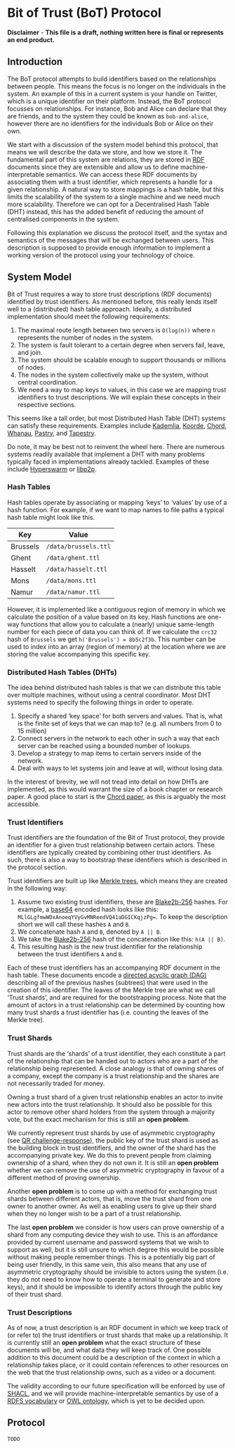 # Bit of Trust (BoT) Protocol

**Disclaimer** - **This file is a draft, nothing written here is final or represents an end
product.**

## Introduction

The BoT protocol attempts to build identifiers based on the relationships between people. This
means the focus is no longer on the individuals in the system. An example of this in a current
system is your handle on Twitter, which is a unique identifier on their platform. Instead, the BoT
protocol focusses on relationships. For instance, Bob and Alice can declare that they are friends,
and to the system they could be known as `bob-and-alice`, however there are no identifiers for the
individuals Bob or Alice on their own.

We start with a discussion of the system model behind this protocol, that means we will describe
the data we store, and how we store it. The fundamental part of this system are relations, they are
stored in [RDF](https://www.w3.org/TR/rdf-primer/) documents since they are extensible and allow us
to define machine-interpretable semantics. We can access these RDF documents by associating them
with a trust identifier, which represents a handle for a given relationship. A natural way to store
mappings is a hash table, but this limits the scalability of the system to a single machine and we
need much more scalability. Therefore we can opt for a Decentralised Hash Table (DHT) instead, this
has the added benefit of reducing the amount of centralised components in the system.

Following this explanation we discuss the protocol itself, and the syntax and semantics of the
messages that will be exchanged between users. This description is supposed to provide enough
information to implement a working version of the protocol using your technology of choice.

## System Model

Bit of Trust requires a way to store trust descriptions (RDF documents) identified
by trust identifiers. As mentioned before, this really lends itself well to a
(distributed) hash table approach. Ideally, a distributed implementation should meet the following
requirements:

1. The maximal route length between two servers is `O(log(n))` where `n` represents the number of
   nodes in the system.
2. The system is fault tolerant to a certain degree when servers fail, leave, and join.
3. The system should be scalable enough to support thousands or millions of nodes.
4. The nodes in the system collectively make up the system, without central coordination.
5. We need a way to map keys to values, in this case we are mapping trust identifiers
   to trust descriptions. We will explain these concepts in their respective sections.

This seems like a tall order, but most Distributed Hash Table (DHT) systems can satisfy these
requirements. Examples include
[Kademlia](https://pdos.csail.mit.edu/~petar/papers/maymounkov-kademlia-lncs.pdf),
[Koorde](https://www.ic.unicamp.br/~celio/peer2peer/debrujin-p2p/kaashoek03koorde.pdf),
[Chord](https://pdos.csail.mit.edu/papers/ton:chord/paper-ton.pdf),
[Whanau](https://pdos.csail.mit.edu/papers/whanau-nsdi10.pdf),
[Pastry](http://rowstron.azurewebsites.net/PAST/pastry.pdf), and
[Tapestry](https://www.srhea.net/papers/tapestry_jsac.pdf).

Do note, it may be best not to reinvent the wheel here. There are numerous systems readily
available that implement a DHT with many problems typically faced in implementations already
tackled. Examples of these include [Hyperswarm](https://github.com/hyperswarm/hyperswarm) or
[libp2p](https://github.com/libp2p/js-libp2p).

### Hash Tables

Hash tables operate by associating or mapping ‘keys’ to ‘values’ by use of a hash function. For
example, if we want to map names to file paths a typical hash table might look like
this.

| Key      | Value                |
| -------- | -------------------- |
| Brussels | `/data/brussels.ttl` |
| Ghent    | `/data/ghent.ttl`    |
| Hasselt  | `/data/hasselt.ttl`  |
| Mons     | `/data/mons.ttl`     |
| Namur    | `/data/namur.ttl`    |

However, it is implemented like a contiguous region of memory in which we calculate the position
of a value based on its key. Hash functions are one-way functions that allow you to calculate a
(nearly) unique same-length number for each piece of data you can think of. If we calculate the
`crc32` hash of `Brussels` we get `h('Brussels') = 8b5c2f3b`. This number can be used to index into
an array (region of memory) at the location where we are storing the value accompanying this
specific key.

### Distributed Hash Tables (DHTs)
The idea behind distributed hash tables is that we can distribute this table over multiple
machines, without using a central coordinator. Most DHT systems need to specify the following
things in order to operate.
1. Specify a shared ‘key space’ for both servers and values. That is, what is the finite set of keys
   that we can map to? (e.g. all numbers from 0 to 15 million)
2. Connect servers in the network to each other in such a way that each server can be reached using
   a bounded number of lookups.
3. Develop a strategy to map items to certain servers inside of the network.
4. Deal with ways to let systems join and leave at will, without losing data.

In the interest of brevity, we will not tread into detail on how DHTs are implemented, as this
would warrant the size of a book chapter or research paper. A good place to start is the [Chord
paper](https://pdos.csail.mit.edu/papers/ton:chord/paper-ton.pdf), as this is arguably the most
accessible.

### Trust Identifiers

Trust identifiers are the foundation of the Bit of Trust protocol, they provide an identifier for a
given trust relationship between certain actors. These identifiers are typically created by
combining other trust identifiers. As such, there is also a way to bootstrap these identifiers
which is described in the protocol section.

Trust identifiers are built up like [Merkle trees](https://en.wikipedia.org/wiki/Merkle_tree),
which means they are created in the following way:

1. Assume two existing trust identifiers, these are [Blake2b-256](https://blake2.net/) hashes. For
   example, a [base64](https://en.wikipedia.org/wiki/Base64) encoded hash looks like this:
   `MLlGLgfmwWDxAnoeqYVyGvMNReedVQ41aDGICKqjzPg=`. To keep the description short we will call these
   hashes `A` and `B`.
2. We concatenate hash `A` and `B`, denoted by `A || B`.
3. We take the [Blake2b-256](https://blake2.net) hash of the concatenation like this: `h(A || B)`.
4. This resulting hash is the new trust identifier for the relationship between the trust
   identifiers `A` and `B`.

Each of these trust identifiers has an accompanying RDF document in the hash table. These documents
encode a [directed acyclic graph (DAG)](https://en.wikipedia.org/wiki/Directed_acyclic_graph)
describing all of the previous hashes (subtrees) that were used in the creation of this identifier.
The leaves of the Merkle tree are what we call ‘Trust shards’, and are required for the
bootstrapping process. Note that the amount of actors in a trust relationship can be determined by
counting how many trust shards a trust identifier has (i.e. counting the leaves of the Merkle
tree).

### Trust Shards

Trust shards are the ‘shards’ of a trust identifier, they each constitute a part of the
relationship that can be handed out to actors who are a part of the relationship being represented.
A close analogy is that of owning shares of a company, except the company is a trust relationship
and the shares are not necessarily traded for money.

Owning a trust shard of a given trust relationship enables an actor to invite new actors into the
trust relationship. It should also be possible for this actor to remove other shard holders from
the system through a majority vote, but the exact mechanism for this is still an **open problem**.

We currently represent trust shards by use of asymmetric cryptography (see [QR
challenge-response](/qr-challenge-response.md)), the public key of the trust shard is used as the
building block in trust identifiers, and the owner of the shard has the accompanying private key.
We do this to prevent people from claiming ownership of a shard, when they do not own it. It is
still an **open problem** whether we can remove the use of asymmetric cryptography in favour of a
different method of proving ownership.

Another **open problem** is to come up with a method for exchanging trust shards between different
actors, that is, move the trust shard from one owner to another owner. As well as enabling users to
give up their shard when they no longer wish to be a part of a trust relationship.

The last **open problem** we consider is how users can prove ownership of a shard from any
computing device they wish to use. This is an affordance provided by current username and password
systems that we wish to support as well, but it is still unsure to which degree this would be
possible without making people remember things. This is a potentially big part of being user
friendly, in this same vein, this also means that any use of asymmetric cryptography should be
invisible to actors using the system (i.e. they do not need to know how to operate a terminal to
generate and store keys), and it should be impossible to identify actors through the public key of
their trust shard.

### Trust Descriptions

As of now, a trust description is an RDF document in which we keep track of (or refer to) the
trust identifiers or trust shards that make up a relationship. It is currently still an **open
problem** what the exact structure of these documents will be, and what data they will keep
track of. One possible addition to this document could be a description of the context in which a
relationship takes place, or it could contain references to other resources on the web that the
trust relationship owns, such as a video or a document.

The validity according to our future specification will be enforced by use of
[SHACL](https://www.w3.org/TR/shacl/), and we will provide machine-interpretable semantics by use
of a [RDFS vocabulary](https://www.w3.org/TR/rdf-schema/) or [OWL
ontology](https://www.w3.org/TR/owl2-overview/), which is yet to be decided upon.

## Protocol

```
TODO
```
